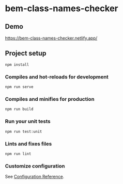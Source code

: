 # bem-class-names-checker  
 
 ## Demo
 https://bem-class-names-checker.netlify.app/
  
## Project setup  
```  
npm install  
```  
  
### Compiles and hot-reloads for development  
```  
npm run serve  
```  
  
### Compiles and minifies for production  
```  
npm run build  
```  
  
### Run your unit tests  
```  
npm run test:unit  
```  
  
### Lints and fixes files  
```  
npm run lint  
```  
  
### Customize configuration  
See [Configuration Reference](https://cli.vuejs.org/config/).
